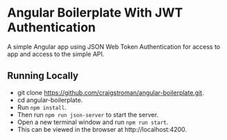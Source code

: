 # Angular Boilerplate With JWT Authentication 

A simple Angular app using JSON Web Token Authentication for access to app and access to the simple API.


## Running Locally
- git clone https://github.com/craigstroman/angular-boilerplate.git.
- cd angular-boilerplate.
- Run `npm install`.
- Then run `npm run json-server` to start the server.
- Open a new terminal window and run `npm run start`.
- This can be viewed in the browser at http://localhost:4200.
